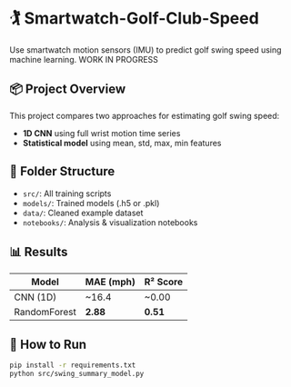 # 🏌️ Smartwatch-Golf-Club-Speed

Use smartwatch motion sensors (IMU) to predict golf swing speed using machine learning. WORK IN PROGRESS

## 📦 Project Overview

This project compares two approaches for estimating golf swing speed:

- **1D CNN** using full wrist motion time series
- **Statistical model** using mean, std, max, min features

## 📁 Folder Structure

- `src/`: All training scripts
- `models/`: Trained models (.h5 or .pkl)
- `data/`: Cleaned example dataset
- `notebooks/`: Analysis & visualization notebooks

## 📊 Results

| Model        | MAE (mph) | R² Score |
|--------------|-----------|----------|
| CNN (1D)     | ~16.4     | ~0.00    |
| RandomForest | **2.88**  | **0.51** |

## 🚀 How to Run

```bash
pip install -r requirements.txt
python src/swing_summary_model.py

